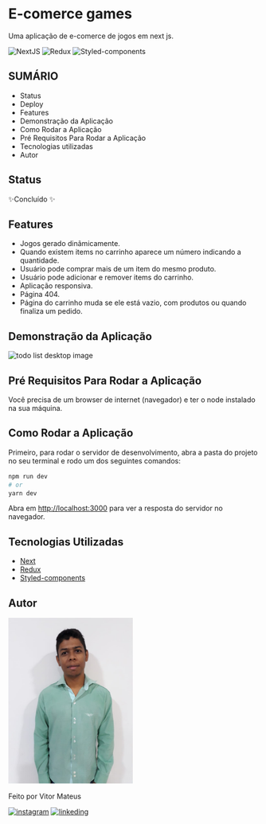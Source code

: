 # E-comerce games

Uma aplicação de e-comerce de jogos em next js.

![NextJS](https://img.shields.io/badge/next.js-000000?style=for-the-badge&logo=nextdotjs&logoColor=white) ![Redux](https://img.shields.io/badge/Redux-593D88?style=for-the-badge&logo=redux&logoColor=white) ![Styled-components](https://img.shields.io/badge/styled--components-DB7093?style=for-the-badge&logo=styled-components&logoColor=white)

## SUMÁRIO

- Status
- Deploy
- Features
- Demonstração da Aplicação
- Como Rodar a Aplicação
- Pré Requisitos Para Rodar a Aplicação
- Tecnologias utilizadas
- Autor

## Status

✨Concluído ✨

## Features

- Jogos gerado dinãmicamente.
- Quando existem items no carrinho aparece um número indicando a quantidade.
- Usuário pode comprar mais de um item do mesmo produto.
- Usuário pode adicionar e remover items do carrinho.
- Aplicação responsiva.
- Página 404.
- Página do carrinho muda se ele está vazio, com produtos ou quando finaliza um pedido.

## Demonstração da Aplicação

<img alt="todo list desktop image" src="./readme_files/e-comerce.gif"/>

## Pré Requisitos Para Rodar a Aplicação

Você precisa de um browser de internet (navegador) e ter o node instalado na sua máquina.

## Como Rodar a Aplicação

Primeiro, para rodar o servidor de desenvolvimento, abra a pasta do projeto no seu terminal e rodo um dos seguintes comandos:

```bash
npm run dev
# or
yarn dev
```

Abra em [http://localhost:3000](http://localhost:3000) para ver a resposta do servidor no navegador.

## Tecnologias Utilizadas

- [Next](https://nextjs.org/docs)
- [Redux](https://redux-toolkit.js.org/)
- [Styled-components](https://styled-components.com/docs)

## Autor

<img alt="author photo" src="./readme_files/vitor.jpg" width="250">

Feito por Vitor Mateus

[![instagram](https://img.shields.io/badge/Instagram-E4405F?style=for-the-badge&logo=instagram&logoColor=white)](https://www.instagram.com/vitor_dev_/) [![linkeding](https://img.shields.io/badge/LinkedIn-0077B5?style=for-the-badge&logo=linkedin&logoColor=white)](https://www.linkedin.com/in/vitor-mateus-2a42461a2/)

